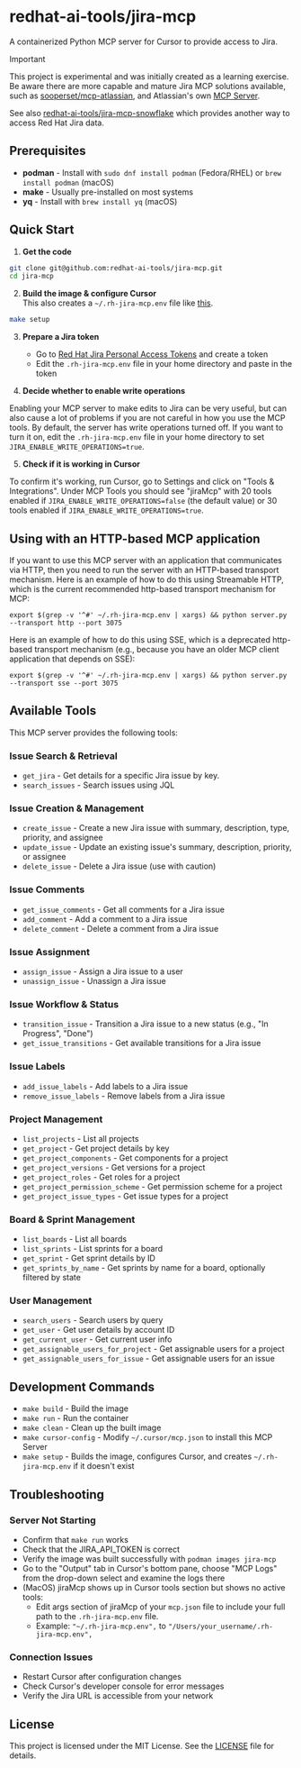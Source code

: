 # redhat-ai-tools/jira-mcp

A containerized Python MCP server for Cursor to provide access to Jira.

> [!IMPORTANT]
> This project is experimental and was initially created as a learning exercise.
> Be aware there are more capable and mature Jira MCP solutions available,
> such as [sooperset/mcp-atlassian](https://github.com/sooperset/mcp-atlassian),
> and Atlassian's own [MCP Server](https://www.atlassian.com/platform/remote-mcp-server).

See also [redhat-ai-tools/jira-mcp-snowflake](https://github.com/redhat-ai-tools/jira-mcp-snowflake)
which provides another way to access Red Hat Jira data.

## Prerequisites

- **podman** - Install with `sudo dnf install podman` (Fedora/RHEL) or `brew install podman` (macOS)
- **make** - Usually pre-installed on most systems
- **yq** - Install with `brew install yq` (macOS)

## Quick Start

1. **Get the code**
  ```bash
  git clone git@github.com:redhat-ai-tools/jira-mcp.git
  cd jira-mcp
  ```
2. **Build the image & configure Cursor**<br>
  This also creates a `~/.rh-jira-mcp.env` file like [this](example.env).
  ```bash
  make setup
  ```

3. **Prepare a Jira token**
   * Go to [Red Hat Jira Personal Access Tokens](https://issues.redhat.com/secure/ViewProfile.jspa?selectedTab=com.atlassian.pats.pats-plugin:jira-user-personal-access-tokens) and create a token
   * Edit the `.rh-jira-mcp.env` file in your home directory and paste in the token

4. **Decide whether to enable write operations**

Enabling your MCP server to make edits to Jira can be very useful, but can also cause a lot of problems if you are not careful in how you use the MCP tools.
By default, the server has write operations turned off.
If you want to turn it on, edit the `.rh-jira-mcp.env` file in your home directory to set `JIRA_ENABLE_WRITE_OPERATIONS=true`.

5. **Check if it is working in Cursor**

To confirm it's working, run Cursor, go to Settings and click on "Tools & Integrations". Under MCP Tools you should see "jiraMcp" with 20 tools enabled if 
`JIRA_ENABLE_WRITE_OPERATIONS=false` (the default value) or 30 tools enabled if `JIRA_ENABLE_WRITE_OPERATIONS=true`.

## Using with an HTTP-based MCP application

If you want to use this MCP server with an application that communicates via HTTP, then you need to run the server with an HTTP-based transport mechanism.
Here is an example of how to do this using Streamable HTTP, which is the current recommended http-based transport mechanism for MCP:

```
export $(grep -v '^#' ~/.rh-jira-mcp.env | xargs) && python server.py --transport http --port 3075
```

Here is an example of how to do this using SSE, which is a deprecated http-based transport mechanism (e.g., because you have an older MCP client application that depends on SSE):

```
export $(grep -v '^#' ~/.rh-jira-mcp.env | xargs) && python server.py --transport sse --port 3075
```

## Available Tools

This MCP server provides the following tools:

### Issue Search & Retrieval
- `get_jira` - Get details for a specific Jira issue by key.
- `search_issues` - Search issues using JQL

### Issue Creation & Management
- `create_issue` - Create a new Jira issue with summary, description, type, priority, and assignee
- `update_issue` - Update an existing issue's summary, description, priority, or assignee
- `delete_issue` - Delete a Jira issue (use with caution)

### Issue Comments
- `get_issue_comments` - Get all comments for a Jira issue
- `add_comment` - Add a comment to a Jira issue
- `delete_comment` - Delete a comment from a Jira issue

### Issue Assignment
- `assign_issue` - Assign a Jira issue to a user
- `unassign_issue` - Unassign a Jira issue

### Issue Workflow & Status
- `transition_issue` - Transition a Jira issue to a new status (e.g., "In Progress", "Done")
- `get_issue_transitions` - Get available transitions for a Jira issue

### Issue Labels
- `add_issue_labels` - Add labels to a Jira issue
- `remove_issue_labels` - Remove labels from a Jira issue

### Project Management
- `list_projects` - List all projects
- `get_project` - Get project details by key
- `get_project_components` - Get components for a project
- `get_project_versions` - Get versions for a project
- `get_project_roles` - Get roles for a project
- `get_project_permission_scheme` - Get permission scheme for a project
- `get_project_issue_types` - Get issue types for a project

### Board & Sprint Management
- `list_boards` - List all boards
- `list_sprints` - List sprints for a board
- `get_sprint` - Get sprint details by ID
- `get_sprints_by_name` - Get sprints by name for a board, optionally filtered by state

### User Management
- `search_users` - Search users by query
- `get_user` - Get user details by account ID
- `get_current_user` - Get current user info
- `get_assignable_users_for_project` - Get assignable users for a project
- `get_assignable_users_for_issue` - Get assignable users for an issue

## Development Commands

- `make build` - Build the image
- `make run` - Run the container
- `make clean` - Clean up the built image
- `make cursor-config` - Modify `~/.cursor/mcp.json` to install this MCP Server
- `make setup` - Builds the image, configures Cursor, and creates `~/.rh-jira-mcp.env` if it doesn't exist

## Troubleshooting

### Server Not Starting
- Confirm that `make run` works
- Check that the JIRA_API_TOKEN is correct
- Verify the image was built successfully with `podman images jira-mcp`
- Go to the "Output" tab in Cursor's bottom pane, choose "MCP Logs" from the drop-down select and examine the logs there
- (MacOS) jiraMcp shows up in Cursor tools section but shows no active tools:
  - Edit args section of jiraMcp of your `mcp.json` file to include your full path to the `.rh-jira-mcp.env` file.
  - Example: `"~/.rh-jira-mcp.env",` to `"/Users/your_username/.rh-jira-mcp.env",`

### Connection Issues
- Restart Cursor after configuration changes
- Check Cursor's developer console for error messages
- Verify the Jira URL is accessible from your network

## License

This project is licensed under the MIT License. See the [LICENSE](LICENSE) file for details.
